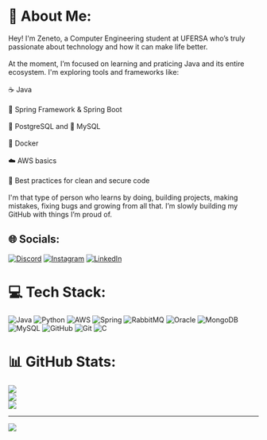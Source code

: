 # 💫 About Me:
Hey! I'm Zeneto, a Computer Engineering student at UFERSA who’s truly passionate about technology and how it can make life better.<br><br>At the moment, I’m focused on learning and praticing Java and its entire ecosystem. I'm exploring tools and frameworks like:<br><br>☕ Java <br><br>🌱 Spring Framework & Spring Boot<br><br>🐘 PostgreSQL and 🐬 MySQL<br><br>🐳 Docker<br><br>☁️ AWS basics<br><br>🔐 Best practices for clean and secure code<br><br>I'm that type of person who learns by doing, building projects, making mistakes, fixing bugs and growing from all that. I’m slowly building my GitHub with things I’m proud of.


## 🌐 Socials:
[![Discord](https://img.shields.io/badge/Discord-%237289DA.svg?logo=discord&logoColor=white)](https://discord.gg/zenetiin) [![Instagram](https://img.shields.io/badge/Instagram-%23E4405F.svg?logo=Instagram&logoColor=white)](https://instagram.com/ozeneto_) [![LinkedIn](https://img.shields.io/badge/LinkedIn-%230077B5.svg?logo=linkedin&logoColor=white)](https://linkedin.com/in/devzeneto) 

# 💻 Tech Stack:
![Java](https://img.shields.io/badge/java-%23ED8B00.svg?style=flat&logo=openjdk&logoColor=white) ![Python](https://img.shields.io/badge/python-3670A0?style=flat&logo=python&logoColor=ffdd54) ![AWS](https://img.shields.io/badge/AWS-%23FF9900.svg?style=flat&logo=amazon-aws&logoColor=white) ![Spring](https://img.shields.io/badge/spring-%236DB33F.svg?style=flat&logo=spring&logoColor=white) ![RabbitMQ](https://img.shields.io/badge/rabbitmq-FF6600?style=flat&logo=rabbitmq&logoColor=white) ![Oracle](https://img.shields.io/badge/Oracle-F80000?style=flat&logo=oracle&logoColor=white) ![MongoDB](https://img.shields.io/badge/MongoDB-%234ea94b.svg?style=flat&logo=mongodb&logoColor=white) ![MySQL](https://img.shields.io/badge/mysql-4479A1.svg?style=flat&logo=mysql&logoColor=white) ![GitHub](https://img.shields.io/badge/github-%23121011.svg?style=flat&logo=github&logoColor=white) ![Git](https://img.shields.io/badge/git-%23F05033.svg?style=flat&logo=git&logoColor=white) ![C](https://img.shields.io/badge/c-%2300599C.svg?style=flat&logo=c&logoColor=white)
# 📊 GitHub Stats:
![](https://github-readme-stats.vercel.app/api?username=zenetodev&theme=dark&hide_border=false&include_all_commits=true&count_private=false)<br/>
![](https://nirzak-streak-stats.vercel.app/?user=zenetodev&theme=dark&hide_border=false)<br/>
![](https://github-readme-stats.vercel.app/api/top-langs/?username=zenetodev&theme=dark&hide_border=false&include_all_commits=true&count_private=false&layout=compact)

---
[![](https://visitcount.itsvg.in/api?id=zenetodev&icon=2&color=0)](https://visitcount.itsvg.in)

<!-- Proudly created with GPRM ( https://gprm.itsvg.in ) -->

